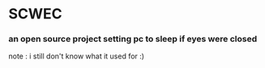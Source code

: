 # SCWEC

### an open source project setting pc to sleep if eyes were closed

note : i still don't know what it used for :)
